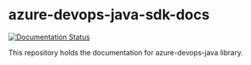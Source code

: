 # azure-devops-java-sdk-docs

[![Documentation Status](https://readthedocs.org/projects/azure-devops-java-sdk-docs/badge/?version=latest)](https://azure-devops-java-sdk-docs.readthedocs.io/en/latest/?badge=latest)

This repository holds the documentation for azure-devops-java library.
